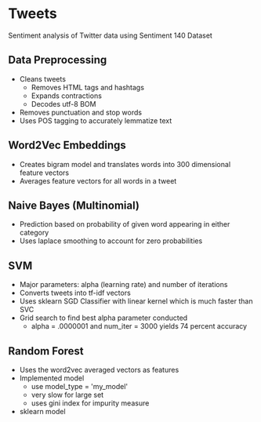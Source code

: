 # Tweets
Sentiment analysis of Twitter data using Sentiment 140 Dataset
## Data Preprocessing
* Cleans tweets 
  * Removes HTML tags and hashtags
  * Expands contractions
  * Decodes utf-8 BOM
* Removes punctuation and stop words
* Uses POS tagging to accurately lemmatize text
## Word2Vec Embeddings
* Creates bigram model and translates words into 300 dimensional feature vectors
* Averages feature vectors for all words in a tweet
## Naive Bayes (Multinomial)
* Prediction based on probability of given word appearing in either category
* Uses laplace smoothing to account for zero probabilities
## SVM
  * Major parameters: alpha (learning rate) and number of iterations 
  * Converts tweets into tf-idf vectors
  * Uses sklearn SGD Classifier with linear kernel which is much faster than SVC
  * Grid search to find best alpha parameter conducted
    * alpha = .0000001 and num_iter = 3000 yields 74 percent accuracy
## Random Forest
  * Uses the word2vec averaged vectors as features
  * Implemented model
    * use model_type = 'my_model'
    * very slow for large set
    * uses gini index for impurity measure
  * sklearn model

